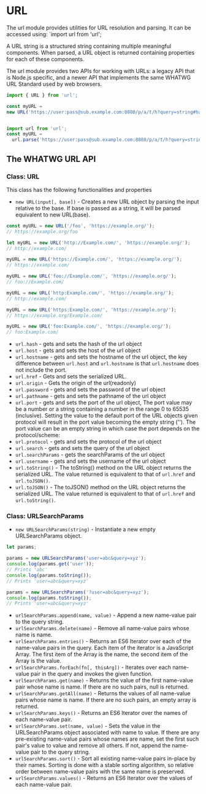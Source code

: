 # URL
The url module provides utilities for URL resolution and parsing. It can be accessed using:
`import url from 'url';

A URL string is a structured string containing multiple meaningful components. When parsed, a URL object is returned containing properties for each of these components.

The url module provides two APIs for working with URLs: a legacy API that is Node.js specific, and a newer API that implements the same WHATWG URL Standard used by web browsers.
```js
import { URL } from 'url';

const myURL =
new URL('https://user:pass@sub.example.com:8080/p/a/t/h?query=string#hash');


import url from 'url';
const myURL =
  url.parse('https://user:pass@sub.example.com:8080/p/a/t/h?query=string#hash');
```

## The WHATWG URL API
### Class: URL
This class has the following functionalities and properties
* `new URL(input[, base])` - Creates a new URL object by parsing the input relative to the base. If base is passed as a string, it will be parsed equivalent to new URL(base).
```js
const myURL = new URL('/foo', 'https://example.org/');
// https://example.org/foo

let myURL = new URL('http://Example.com/', 'https://example.org/');
// http://example.com/

myURL = new URL('https://Example.com/', 'https://example.org/');
// https://example.com/

myURL = new URL('foo://Example.com/', 'https://example.org/');
// foo://Example.com/

myURL = new URL('http:Example.com/', 'https://example.org/');
// http://example.com/

myURL = new URL('https:Example.com/', 'https://example.org/');
// https://example.org/Example.com/

myURL = new URL('foo:Example.com/', 'https://example.org/');
// foo:Example.com/
```
* `url.hash` - gets and sets the hash of the url object
* `url.host` - gets and sets the host of the url object
* `url.hostname` - gets and sets the hostname of the url object, the key difference between `url.host` and `url.hostname` is that `url.hostname` does not include the port.
* `url.href` - Gets and sets the serialized URL.
* `url.origin` - Gets the origin of the url(readonly)
* `url.password` - gets and sets the password of the url object
* `url.pathname` - gets and sets the pathname of the url object
* `url.port` - gets and sets the port of the url object, The port value may be a number or a string containing a number in the range 0 to 65535 (inclusive). Setting the value to the default port of the URL objects given protocol will result in the port value becoming the empty string (''). The port value can be an empty string in which case the port depends on the protocol/scheme:
* `url.protocol` - gets and sets the protocol of the url object
* `url.search` - gets and sets the query of the url object
* `url.searchParams` - gets the searchParams of the url object
* `url.username` - gets and sets the username of the url object
* `url.toString()` - The toString() method on the URL object returns the serialized URL. The value returned is equivalent to that of `url.href` and `url.toJSON()`.
* `url.toJSON()` - The toJSON() method on the URL object returns the serialized URL. The value returned is equivalent to that of `url.href` and `url.toString()`.


### Class: URLSearchParams
* `new URLSearchParams(string)` - Instantiate a new empty URLSearchParams object.
```js
let params;

params = new URLSearchParams('user=abc&query=xyz');
console.log(params.get('user'));
// Prints 'abc'
console.log(params.toString());
// Prints 'user=abc&query=xyz'

params = new URLSearchParams('?user=abc&query=xyz');
console.log(params.toString());
// Prints 'user=abc&query=xyz'
```
* `urlSearchParams.append(name, value)` - Append a new name-value pair to the query string.
* `urlSearchParams.delete(name)` - Remove all name-value pairs whose name is name.
* `urlSearchParams.entries()` - Returns an ES6 Iterator over each of the name-value pairs in the query. Each item of the iterator is a JavaScript Array. The first item of the Array is the name, the second item of the Array is the value.
* `urlSearchParams.forEach(fn[, thisArg])` - Iterates over each name-value pair in the query and invokes the given function.
* `urlSearchParams.get(name)` - Returns the value of the first name-value pair whose name is name. If there are no such pairs, null is returned.
* `urlSearchParams.getAll(name)` - Returns the values of all name-value pairs whose name is name. If there are no such pairs, an empty array is returned.
* `urlSearchParams.keys()` - Returns an ES6 Iterator over the names of each name-value pair.
* `urlSearchParams.set(name, value)` - Sets the value in the URLSearchParams object associated with name to value. If there are any pre-existing name-value pairs whose names are name, set the first such pair's value to value and remove all others. If not, append the name-value pair to the query string.
* `urlSearchParams.sort()` - Sort all existing name-value pairs in-place by their names. Sorting is done with a stable sorting algorithm, so relative order between name-value pairs with the same name is preserved.
* `urlSearchParams.values()` - Returns an ES6 Iterator over the values of each name-value pair.